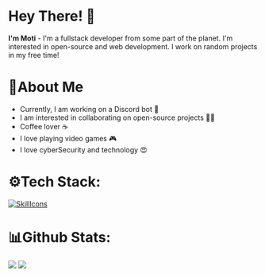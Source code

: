 # Hey There! 👋
**I'm Moti** - I'm a fullstack developer from some part of the planet. I'm interested in open-source and web development. I work on random projects in my free time!

# 🤺About Me

- Currently, I am working on a Discord bot 🤖
- I am interested in collaborating on open-source projects 👨‍💻
- Coffee lover ☕️
- I love playing video games 🎮
- I love cyberSecurity and technology 😍

# ⚙Tech Stack:
[![SkillIcons](https://skillicons.dev/icons?i=js,ts,html,css,nodejs,react,next,tailwind,bootstrap,java,rust,mysql,mongodb,git,markdown,nginx,docker,c#)](https://motidev.com)<br/>

# 📊Github Stats:
<div>
    <img src="https://github-readme-stats.vercel.app/api/top-langs/?username=motidev&theme=blueberry&include_all_commits=true&count_private=true&hide_border=true">
    <img src="https://github-readme-stats.vercel.app/api?username=motidev&theme=blueberry&include_all_commits=true&count_private=true&hide_border=true">
</div>
